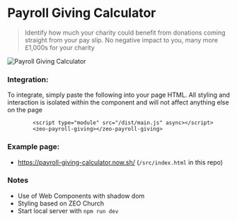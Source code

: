 # Payroll Giving Calculator
> Identify how much your charity could benefit from donations coming straight from your pay slip. No negative impact to you, many more £1,000s for your charity

![Payroll Giving Calculator](https://i.ibb.co/JdybTMF/Screenshot-2021-01-09-at-13-47-23.png)

### Integration:
To integrate, simply paste the following into your page HTML. All styling and interaction is isolated within the component and will not affect anything else on the page
```
        <script type="module" src="/dist/main.js" async></script>
        <zeo-payroll-giving></zeo-payroll-giving>

```

### Example page:
- https://payroll-giving-calculator.now.sh/ (`/src/index.html` in this repo)

### Notes
- Use of Web Components with shadow dom
- Styling based on ZEO Church
- Start local server with `npm run dev`